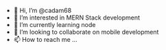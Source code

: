 - 👋 Hi, I’m @cadam68
- 👀 I’m interested in MERN Stack development
- 🌱 I’m currently learning node
- 💞️ I’m looking to collaborate on mobile development
- 📫 How to reach me ...

<!---
cadam68/cadam68 is a ✨ special ✨ repository because its `README.md` (this file) appears on your GitHub profile.
You can click the Preview link to take a look at your changes.
--->
